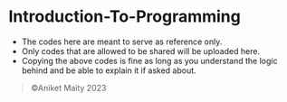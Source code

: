 # Introduction-To-Programming 


* The codes here are meant to serve as reference only.
* Only codes that are allowed to be shared will be uploaded here.
* Copying the above codes is fine as long as you understand the logic behind and be able to explain it if asked about.

> ©Aniket Maity 2023
